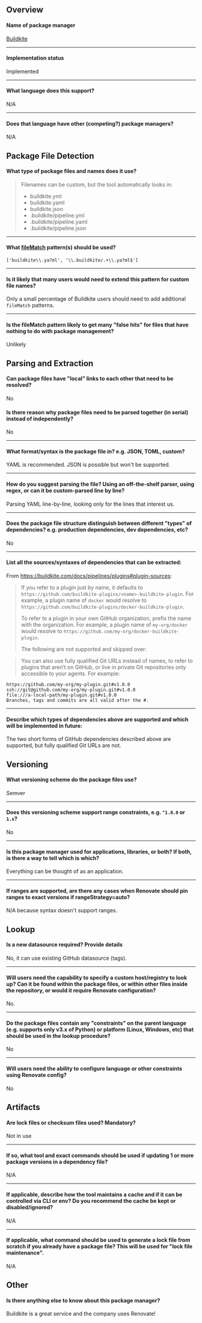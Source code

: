 ## Overview

#### Name of package manager

[Buildkite](https://buildkite.com/docs/pipelines/plugins)

---

#### Implementation status

Implemented

---

#### What language does this support?

N/A

---

#### Does that language have other (competing?) package managers?

N/A

## Package File Detection

#### What type of package files and names does it use?

> Filenames can be custom, but the tool automatically looks in:
>
> - buildkite.yml
> - buildkite.yaml
> - buildkite.json
> - .buildkite/pipeline.yml
> - .buildkite/pipeline.yaml
> - .buildkite/pipeline.json

---

#### What [fileMatch](https://renovatebot.com/docs/configuration-options/#filematch) pattern(s) should be used?

`['buildkite\\.ya?ml', '\\.buildkite/.+\\.ya?ml$']`

---

#### Is it likely that many users would need to extend this pattern for custom file names?

Only a small percentage of Buildkite users should need to add additional `fileMatch` patterns.

---

#### Is the fileMatch pattern likely to get many "false hits" for files that have nothing to do with package management?

Unlikely

## Parsing and Extraction

#### Can package files have "local" links to each other that need to be resolved?

No

#### Is there reason why package files need to be parsed together (in serial) instead of independently?

No

---

#### What format/syntax is the package file in? e.g. JSON, TOML, custom?

YAML is recommended. JSON is possible but won't be supported.

---

#### How do you suggest parsing the file? Using an off-the-shelf parser, using regex, or can it be custom-parsed line by line?

Parsing YAML line-by-line, looking only for the lines that interest us.

---

#### Does the package file structure distinguish between different "types" of dependencies? e.g. production dependencies, dev dependencies, etc?

No

---

#### List all the sources/syntaxes of dependencies that can be extracted:

From https://buildkite.com/docs/pipelines/plugins#plugin-sources:

> If you refer to a plugin just by name, it defaults to `https://github.com/buildkite-plugins/<name>-buildkite-plugin`. For example, a plugin name of `docker` would resolve to `https://github.com/buildkite-plugins/docker-buildkite-plugin`.
>
> To refer to a plugin in your own GitHub organization, prefix the name with the organization. For example, a plugin name of `my-org/docker` would resolve to `https://github.com/my-org/docker-buildkite-plugin`.
>
> The following are not supported and skipped over:

> You can also use fully qualified Git URLs instead of names, to refer to plugins that aren’t on GitHub, or live in private Git repositories only accessible to your agents. For example:

```
https://github.com/my-org/my-plugin.git#v1.0.0
ssh://git@github.com/my-org/my-plugin.git#v1.0.0
file:///a-local-path/my-plugin.git#v1.0.0
Branches, tags and commits are all valid after the #.
```

---

#### Describe which types of dependencies above are supported and which will be implemented in future:

The two short forms of GitHub dependencies described above are supported, but fully qualified Git URLs are not.

## Versioning

#### What versioning scheme do the package files use?

Semver

---

#### Does this versioning scheme support range constraints, e.g. `^1.0.0` or `1.x`?

No

---

#### Is this package manager used for applications, libraries, or both? If both, is there a way to tell which is which?

Everything can be thought of as an application.

---

#### If ranges are supported, are there any cases when Renovate should pin ranges to exact versions if rangeStrategy=auto?

N/A because syntax doesn't support ranges.

## Lookup

#### Is a new datasource required? Provide details

No, it can use existing GitHub datasource (tags).

---

#### Will users need the capability to specify a custom host/registry to look up? Can it be found within the package files, or within other files inside the repository, or would it require Renovate configuration?

No.

---

#### Do the package files contain any "constraints" on the parent language (e.g. supports only v3.x of Python) or platform (Linux, Windows, etc) that should be used in the lookup procedure?

No

---

#### Will users need the ability to configure language or other constraints using Renovate config?

No

## Artifacts

#### Are lock files or checksum files used? Mandatory?

Not in use

---

#### If so, what tool and exact commands should be used if updating 1 or more package versions in a dependency file?

N/A

---

#### If applicable, describe how the tool maintains a cache and if it can be controlled via CLI or env? Do you recommend the cache be kept or disabled/ignored?

N/A

---

#### If applicable, what command should be used to generate a lock file from scratch if you already have a package file? This will be used for "lock file maintenance".

N/A

## Other

#### Is there anything else to know about this package manager?

Buildkite is a great service and the company uses Renovate!
